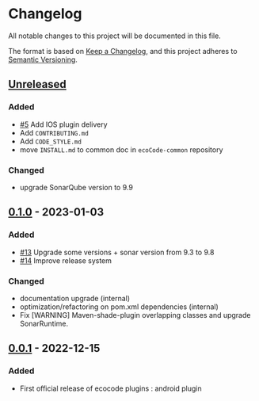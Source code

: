 # Changelog

All notable changes to this project will be documented in this file.

The format is based on [Keep a Changelog](https://keepachangelog.com/en/1.0.0/),
and this project adheres to [Semantic Versioning](https://semver.org/spec/v2.0.0.html).

## [Unreleased]

### Added

- [#5](https://github.com/green-code-initiative/ecoCode-mobile/pull/5) Add IOS plugin delivery
- Add `CONTRIBUTING.md`
- Add `CODE_STYLE.md`
- move `INSTALL.md` to common doc in `ecoCode-common` repository

### Changed

- upgrade SonarQube version to 9.9

## [0.1.0] - 2023-01-03

### Added

- [#13](https://github.com/green-code-initiative/ecoCode-mobile/pull/13) Upgrade some versions + sonar version from 9.3
  to 9.8
- [#14](https://github.com/green-code-initiative/ecoCode-mobile/issues/14) Improve release system

### Changed

- documentation upgrade (internal)
- optimization/refactoring on pom.xml dependencies (internal)
- Fix [WARNING] Maven-shade-plugin overlapping classes and upgrade SonarRuntime.

## [0.0.1] - 2022-12-15

### Added

- First official release of ecocode plugins : android plugin

[unreleased]: https://github.com/green-code-initiative/ecoCode/compare/v0.1.0...HEAD

[0.1.0]: https://github.com/green-code-initiative/ecoCode/releases/tag/v0.1.0

[0.0.1]: https://github.com/green-code-initiative/ecoCode/releases/tag/v0.0.1
